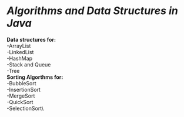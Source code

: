 # *Algorithms and Data Structures in Java*

**Data structures for:**\
-ArrayList\
-LinkedList\
-HashMap\
-Stack and Queue\
-Tree\
**Sorting Algorthms for:**\
-BubbleSort\
-InsertionSort\
-MergeSort\
-QuickSort\
-SelectionSort\
